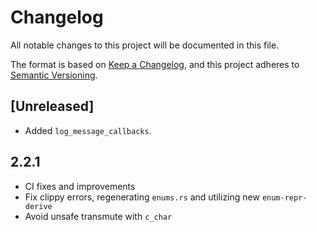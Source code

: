 # Changelog

All notable changes to this project will be documented in this file.

The format is based on [Keep a Changelog](https://keepachangelog.com/en/1.0.0/),
and this project adheres to [Semantic Versioning](https://semver.org/spec/v2.0.0.html).

## [Unreleased]

-   Added `log_message_callbacks`.

## 2.2.1

-   CI fixes and improvements
-   Fix clippy errors, regenerating `enums.rs` and utilizing new `enum-repr-derive`
-   Avoid unsafe transmute with `c_char`
